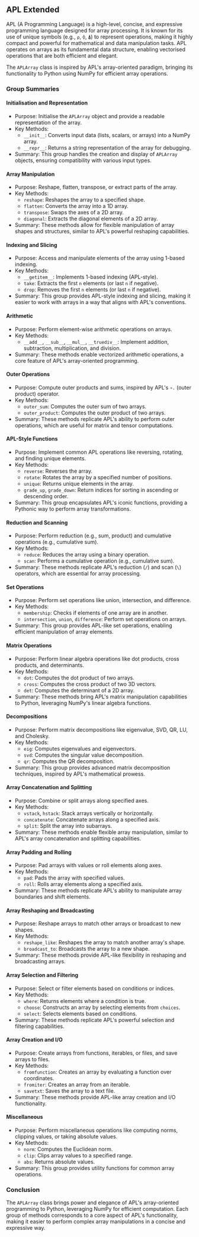 
## APL Extended

APL (A Programming Language) is a high-level, concise, and expressive programming language designed
for array processing. It is known for its use of unique symbols (e.g., `⍴`, `⌽`, `⍋`) to represent
operations, making it highly compact and powerful for mathematical and data manipulation tasks. APL
operates on arrays as its fundamental data structure, enabling vectorised operations that are both
efficient and elegant.

The `APLArray` class is inspired by APL's array-oriented paradigm, bringing its functionality to
Python using NumPy for efficient array operations.

### Group Summaries

#### Initialisation and Representation
- Purpose: Initialise the `APLArray` object and provide a readable representation of the array.
- Key Methods:
  - `__init__`: Converts input data (lists, scalars, or arrays) into a NumPy array.
  - `__repr__`: Returns a string representation of the array for debugging.
- Summary: This group handles the creation and display of `APLArray` objects, ensuring compatibility with various input types.


#### Array Manipulation
- Purpose: Reshape, flatten, transpose, or extract parts of the array.
- Key Methods:
  - `reshape`: Reshapes the array to a specified shape.
  - `flatten`: Converts the array into a 1D array.
  - `transpose`: Swaps the axes of a 2D array.
  - `diagonal`: Extracts the diagonal elements of a 2D array.
- Summary: These methods allow for flexible manipulation of array shapes and structures, similar to APL's powerful reshaping capabilities.



#### Indexing and Slicing
- Purpose: Access and manipulate elements of the array using 1-based indexing.
- Key Methods:
  - `__getitem__`: Implements 1-based indexing (APL-style).
  - `take`: Extracts the first `n` elements (or last `n` if negative).
  - `drop`: Removes the first `n` elements (or last `n` if negative).
- Summary: This group provides APL-style indexing and slicing, making it easier to work with arrays in a way that aligns with APL's conventions.



#### Arithmetic
- Purpose: Perform element-wise arithmetic operations on arrays.
- Key Methods:
  - `__add__`, `__sub__`, `__mul__`, `__truediv__`: Implement addition, subtraction, multiplication, and division.
- Summary: These methods enable vectorized arithmetic operations, a core feature of APL's array-oriented programming.



#### Outer Operations
- Purpose: Compute outer products and sums, inspired by APL's `∘.` (outer product) operator.
- Key Methods:
  - `outer_sum`: Computes the outer sum of two arrays.
  - `outer_product`: Computes the outer product of two arrays.
- Summary: These methods replicate APL's ability to perform outer operations, which are useful for matrix and tensor computations.



#### APL-Style Functions
- Purpose: Implement common APL operations like reversing, rotating, and finding unique elements.
- Key Methods:
  - `reverse`: Reverses the array.
  - `rotate`: Rotates the array by a specified number of positions.
  - `unique`: Returns unique elements in the array.
  - `grade_up`, `grade_down`: Return indices for sorting in ascending or descending order.
- Summary: This group encapsulates APL's iconic functions, providing a Pythonic way to perform array transformations.



#### Reduction and Scanning
- Purpose: Perform reduction (e.g., sum, product) and cumulative operations (e.g., cumulative sum).
- Key Methods:
  - `reduce`: Reduces the array using a binary operation.
  - `scan`: Performs a cumulative operation (e.g., cumulative sum).
- Summary: These methods replicate APL's reduction (`/`) and scan (`\`) operators, which are essential for array processing.



#### Set Operations
- Purpose: Perform set operations like union, intersection, and difference.
- Key Methods:
  - `membership`: Checks if elements of one array are in another.
  - `intersection`, `union`, `difference`: Perform set operations on arrays.
- Summary: This group provides APL-like set operations, enabling efficient manipulation of array elements.



#### Matrix Operations
- Purpose: Perform linear algebra operations like dot products, cross products, and determinants.
- Key Methods:
  - `dot`: Computes the dot product of two arrays.
  - `cross`: Computes the cross product of two 3D vectors.
  - `det`: Computes the determinant of a 2D array.
- Summary: These methods bring APL's matrix manipulation capabilities to Python, leveraging NumPy's linear algebra functions.



#### Decompositions
- Purpose: Perform matrix decompositions like eigenvalue, SVD, QR, LU, and Cholesky.
- Key Methods:
  - `eig`: Computes eigenvalues and eigenvectors.
  - `svd`: Computes the singular value decomposition.
  - `qr`: Computes the QR decomposition.
- Summary: This group provides advanced matrix decomposition techniques, inspired by APL's mathematical prowess.



#### Array Concatenation and Splitting
- Purpose: Combine or split arrays along specified axes.
- Key Methods:
  - `vstack`, `hstack`: Stack arrays vertically or horizontally.
  - `concatenate`: Concatenate arrays along a specified axis.
  - `split`: Split the array into subarrays.
- Summary: These methods enable flexible array manipulation, similar to APL's array concatenation and splitting capabilities.



#### Array Padding and Rolling
- Purpose: Pad arrays with values or roll elements along axes.
- Key Methods:
  - `pad`: Pads the array with specified values.
  - `roll`: Rolls array elements along a specified axis.
- Summary: These methods replicate APL's ability to manipulate array boundaries and shift elements.



#### Array Reshaping and Broadcasting
- Purpose: Reshape arrays to match other arrays or broadcast to new shapes.
- Key Methods:
  - `reshape_like`: Reshapes the array to match another array's shape.
  - `broadcast_to`: Broadcasts the array to a new shape.
- Summary: These methods provide APL-like flexibility in reshaping and broadcasting arrays.



#### Array Selection and Filtering
- Purpose: Select or filter elements based on conditions or indices.
- Key Methods:
  - `where`: Returns elements where a condition is true.
  - `choose`: Constructs an array by selecting elements from `choices`.
  - `select`: Selects elements based on conditions.
- Summary: These methods replicate APL's powerful selection and filtering capabilities.



#### Array Creation and I/O
- Purpose: Create arrays from functions, iterables, or files, and save arrays to files.
- Key Methods:
  - `fromfunction`: Creates an array by evaluating a function over coordinates.
  - `fromiter`: Creates an array from an iterable.
  - `savetxt`: Saves the array to a text file.
- Summary: These methods provide APL-like array creation and I/O functionality.



#### Miscellaneous
- Purpose: Perform miscellaneous operations like computing norms, clipping values, or taking absolute values.
- Key Methods:
  - `norm`: Computes the Euclidean norm.
  - `clip`: Clips array values to a specified range.
  - `abs`: Returns absolute values.
- Summary: This group provides utility functions for common array operations.



### Conclusion

The `APLArray` class brings power and elegance of APL's array-oriented programming to Python,
leveraging NumPy for efficient computation. Each group of methods corresponds to a core aspect
of APL's functionality, making it easier to perform complex array manipulations in a concise
and expressive way.

